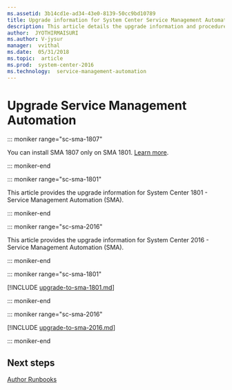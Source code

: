 ```yaml
---
ms.assetid: 3b14cd1e-ad34-43e0-8139-50cc9bd10789
title: Upgrade information for System Center Service Management Automation
description: This article details the upgrade information and procedures for Service Management Automation
author:  JYOTHIRMAISURI
ms.author: V-jysur
manager:  vvithal
ms.date:  05/31/2018
ms.topic:  article
ms.prod:  system-center-2016
ms.technology:  service-management-automation
---
```


# Upgrade Service Management Automation

::: moniker range="sc-sma-1807"

You can install SMA 1807 only on SMA 1801. [Learn more](https://support.microsoft.com/en-us/help/4135041/system-center-service-management-automation-version-1807).

::: moniker-end

::: moniker range="sc-sma-1801"

This article provides the upgrade information for System Center 1801 - Service Management Automation (SMA).

::: moniker-end

::: moniker range="sc-sma-2016"

This article provides the upgrade information for System Center 2016 - Service Management Automation (SMA).

::: moniker-end

::: moniker range="sc-sma-1801"

[!INCLUDE [upgrade-to-sma-1801.md](../includes/upgrade-to-sma-1801.md)]

::: moniker-end

::: moniker range="sc-sma-2016"

[!INCLUDE [upgrade-to-sma-2016.md](../includes/upgrade-to-sma-2016.md)]

::: moniker-end

## Next steps
[Author Runbooks](authoring-automation-runbooks.md)
